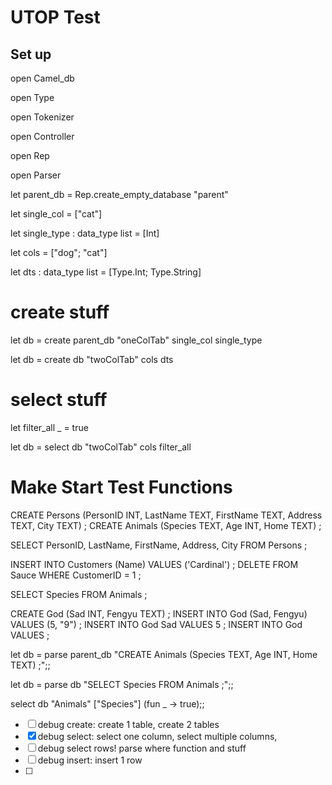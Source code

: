 # UTOP Test

## Set up

open Camel_db 

open Type 

open Tokenizer 

open Controller 

open Rep

open Parser



let parent_db = Rep.create_empty_database "parent"

let single_col = ["cat"] 

let single_type : data_type list = [Int]



let cols = ["dog"; "cat"] 

let dts : data_type list = [Type.Int; Type.String]

# create stuff

let db = create parent_db "oneColTab" single_col single_type 

let db = create db "twoColTab" cols dts

# select stuff

let filter_all _ = true

let db = select db "twoColTab" cols filter_all

# Make Start Test Functions

CREATE Persons (PersonID INT, LastName TEXT, FirstName TEXT, Address TEXT, City TEXT) ; CREATE Animals (Species TEXT, Age INT, Home TEXT) ; 

SELECT PersonID, LastName, FirstName, Address, City FROM Persons ;

 INSERT INTO Customers (Name) VALUES ('Cardinal') ; DELETE FROM Sauce WHERE CustomerID = 1 ;

SELECT Species FROM Animals ;

CREATE God (Sad INT, Fengyu TEXT) ;
INSERT INTO God (Sad, Fengyu) VALUES (5, "9") ;
INSERT INTO God Sad VALUES 5 ;
INSERT INTO God VALUES ;



let db = parse parent_db "CREATE Animals (Species TEXT, Age INT, Home TEXT) ;";;

let db = parse db "SELECT Species FROM Animals ;";;

select db "Animals" ["Species"] (fun _ -> true);;





- [ ] debug create: create 1 table, create 2 tables
- [x] debug select: select one column, select multiple columns, 
- [ ] debug select rows! parse where function and stuff
- [ ] debug insert: insert 1 row
- [ ] 


